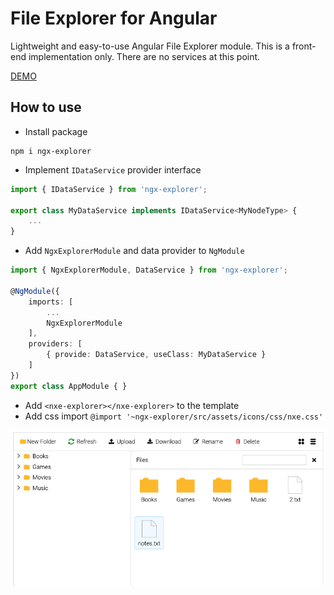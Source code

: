 # File Explorer for Angular
Lightweight and easy-to-use Angular File Explorer module.
This is a front-end implementation only. There are no services at this point.

[DEMO](https://artemnih.github.io/ngx-explorer/)

## How to use
- Install package 
```
npm i ngx-explorer
```
- Implement `IDataService` provider interface
```Typescript
import { IDataService } from 'ngx-explorer';

export class MyDataService implements IDataService<MyNodeType> {
    ... 
}
```
- Add `NgxExplorerModule` and data provider to `NgModule`
```Typescript
import { NgxExplorerModule, DataService } from 'ngx-explorer';

@NgModule({
    imports: [
        ...
        NgxExplorerModule
    ],
    providers: [
        { provide: DataService, useClass: MyDataService }
    ]
})
export class AppModule { }
```
- Add `<nxe-explorer></nxe-explorer>` to the template
- Add css import `@import '~ngx-explorer/src/assets/icons/css/nxe.css'`

![explorer](docs/ss.png)
